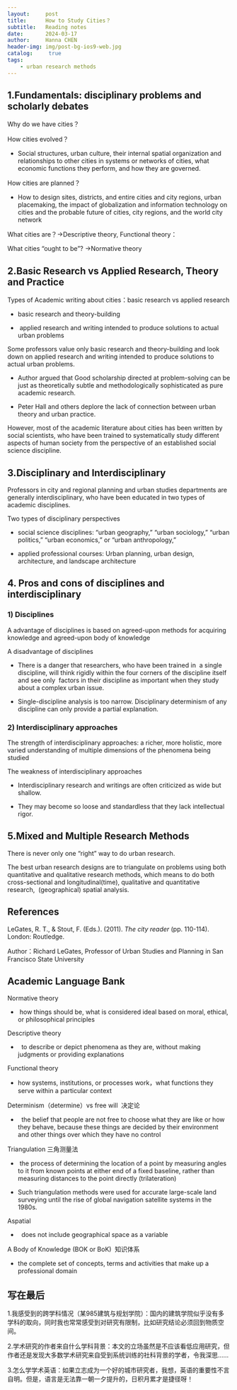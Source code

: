 ```yaml
---
layout:     post
title:      How to Study Cities？
subtitle:   Reading notes
date:       2024-03-17
author:     Hanna CHEN
header-img: img/post-bg-ios9-web.jpg
catalog: 	 true
tags:
    - urban research methods
---
```

## 1.Fundamentals: disciplinary problems and scholarly debates

Why do we have cities？

How cities evolved？

- Social structures, urban culture, their internal spatial organization and relationships to other cities in systems or networks of cities, what economic functions they perform, and how they are governed.   

How cities are planned？

- How to design sites, districts, and entire cities and city regions, urban placemaking, the impact of globalization and information technology on cities and the probable future of cities, city regions, and the world city network

What cities are？→Descriptive theory, Functional theory：

What cities “ought to be”? →Normative theory

## 2.Basic Research vs Applied Research, Theory and Practice

Types of Academic writing about cities：basic research vs applied research

- basic research and theory-building

-  applied research and writing intended to produce solutions to actual urban problems

Some professors value only basic research and theory-building and look down on applied research and writing intended to produce solutions to actual urban problems.

-  Author argued that Good scholarship directed at problem-solving can be just as theoretically subtle and methodologically sophisticated as pure academic research.

- Peter Hall and others deplore the lack of connection between urban theory and urban practice.

However, most of the academic literature about cities has been written by social scientists, who have been trained to systematically study different aspects of human society from the perspective of an established social science discipline.

## 3.Disciplinary and Interdisciplinary

Professors in city and regional planning and urban studies departments are generally interdisciplinary, who have been educated in two types of academic disciplines.

Two types of disciplinary perspectives

-  social science disciplines: “urban geography,” “urban sociology,” “urban politics,” “urban economics,” or “urban anthropology,”

-  applied professional courses: Urban planning, urban design, architecture, and landscape architecture

## 4. Pros and cons of disciplines and interdisciplinary

### 1) Disciplines

A advantage of disciplines is based on agreed-upon methods for acquiring knowledge and agreed-upon body of knowledge

A disadvantage of disciplines

- There is a danger that researchers, who have been trained in  a single discipline, will think rigidly within the four corners of the discipline itself and see only  factors in their discipline as important when they study about a complex urban issue.

- Single-discipline analysis is too narrow. Disciplinary determinism of any discipline can only provide a partial explanation.

### 2) Interdisciplinary approaches

The strength of interdisciplinary approaches: a richer, more holistic, more varied understanding of multiple dimensions of the phenomena being studied

The weakness of interdisciplinary approaches

-  Interdisciplinary research and writings are often criticized as wide but shallow.

-  They may become so loose and standardless that they lack intellectual rigor.

## 5.Mixed and Multiple Research Methods

There is never only one “right” way to do urban research.

The best urban research designs are to triangulate on problems using both quantitative and qualitative research methods, which means to do both cross-sectional and longitudinal(time), qualitative and quantitative research,  (geographical) spatial analysis.


## References

LeGates, R. T., & Stout, F. (Eds.). (2011). _The city reader_ (pp. 110-114). London: Routledge.

Author：Richard LeGates, Professor of Urban Studies and Planning in San Francisco State University


## Academic Language Bank

Normative theory

-  how things should be, what is considered ideal based on moral, ethical, or philosophical principles

Descriptive theory

-   to describe or depict phenomena as they are, without making judgments or providing explanations

Functional theory

- how systems, institutions, or processes work，what functions they serve within a particular context

Determinism（determine）vs free will  决定论

-   the belief that people are not free to choose what they are like or how they behave, because these things are decided by their environment and other things over which they have no control

Triangulation 三角测量法

-  the process of determining the location of a point by measuring angles to it from known points at either end of a fixed baseline, rather than measuring distances to the point directly (trilateration)

-  Such triangulation methods were used for accurate large-scale land surveying until the rise of global navigation satellite systems in the 1980s.

Aspatial

-   does not include geographical space as a variable

A Body of Knowledge (BOK or BoK)  知识体系

- the complete set of concepts, terms and activities that make up a professional domain

## 写在最后

1.我感受到的跨学科情况（某985建筑与规划学院）：国内的建筑学院似乎没有多学科的取向，同时我也常常感受到对研究有限制，比如研究结论必须回到物质空间。

2.学术研究的作者来自什么学科背景：本文的立场虽然是不应该看低应用研究，但作者还是发现大多数学术研究来自受到系统训练的社科背景的学者，令我深思……

3.怎么学学术英语：如果立志成为一个好的城市研究者，我想，英语的重要性不言自明。但是，语言是无法靠一朝一夕提升的，日积月累才是捷径呀！




